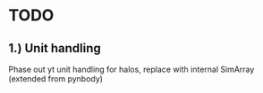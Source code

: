 # TODO

## 1.) Unit handling
Phase out yt unit handling for halos, replace with internal SimArray (extended from pynbody)
